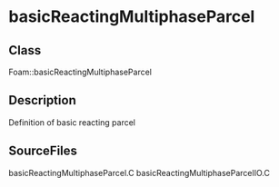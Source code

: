 # basicReactingMultiphaseParcel 
## Class
Foam::basicReactingMultiphaseParcel

## Description
Definition of basic reacting parcel

## SourceFiles
basicReactingMultiphaseParcel.C
basicReactingMultiphaseParcelIO.C

